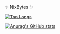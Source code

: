 ✨ NixBytes ✨



[![Top Langs](https://github-readme-stats.vercel.app/api/top-langs/?username=nixbytes&langs_count=8&hide=makefile,scss,vim+script&layout=compact&theme=radical)](https://github.com/nixbytes)
 

[![Anurag's GitHub stats](https://github-readme-stats.vercel.app/api?username=nixbytes&show_icons=true&exclude_repo=dotworkflow&theme=radical)](https://github.com/nixbytes)
  


<!--
**nixbytes/nixbytes** is a ✨ _special_ ✨ repository because its `README.md` (this file) appears on your GitHub profile.

Here are some ideas to get you started:

- 🔭 I’m currently working on ...
- 🌱 I’m currently learning ...
- 👯 I’m looking to collaborate on ...
- 🤔 I’m looking for help with ...
- 💬 Ask me about ...
- 📫 How to reach me: ...
- 😄 Pronouns: ...
- ⚡ Fun fact: ...
-->
